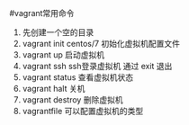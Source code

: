 #vagrant常用命令

1. 先创建一个空的目录
2. vagrant init centos/7 初始化虚拟机配置文件
3. vagrant up       启动虚拟机
4. vagrant ssh      ssh登录虚拟机  通过 exit 退出
5. vagrant status   查看虚拟机状态
6. vagrant halt     关机
7. vagrant destroy  删除虚拟机
8. vagrantfile 可以配置虚拟机的类型
